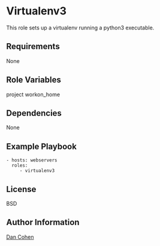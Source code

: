 Virtualenv3
=========

This role sets up a virtualenv running a python3 executable.

Requirements
------------

None

Role Variables
--------------

project
workon_home


Dependencies
------------

None

Example Playbook
----------------


    - hosts: webservers
      roles:
         - virtualenv3

License
-------

BSD

Author Information
------------------

[Dan Cohen](https://www.dancohen.io)
